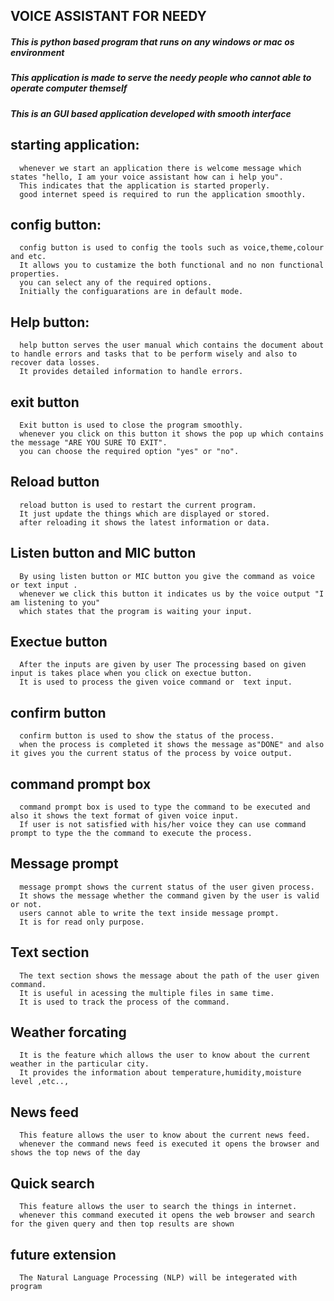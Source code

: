 ## VOICE ASSISTANT FOR NEEDY
##### This is python based program that runs on any windows or mac os environment
##### This application is made to serve the needy people who cannot able to operate computer themself
##### This is an GUI based application developed with smooth interface

## starting application:
      
      whenever we start an application there is welcome message which states "hello, I am your voice assistant how can i help you".
      This indicates that the application is started properly.
      good internet speed is required to run the application smoothly.
     
## config button:
      
      config button is used to config the tools such as voice,theme,colour and etc.
      It allows you to custamize the both functional and no non functional properties.
      you can select any of the required options.
      Initially the configuarations are in default mode. 
      
## Help button:
      
      help button serves the user manual which contains the document about to handle errors and tasks that to be perform wisely and also to recover data losses.
      It provides detailed information to handle errors.
      
## exit button
      
      Exit button is used to close the program smoothly.
      whenever you click on this button it shows the pop up which contains the message "ARE YOU SURE TO EXIT".
      you can choose the required option "yes" or "no".
      
## Reload button

      reload button is used to restart the current program.
      It just update the things which are displayed or stored.
      after reloading it shows the latest information or data.
      
## Listen button and MIC button
      
      By using listen button or MIC button you give the command as voice or text input .
      whenever we click this button it indicates us by the voice output "I am listening to you"
      which states that the program is waiting your input.
      
## Exectue button 
      
      After the inputs are given by user The processing based on given input is takes place when you click on exectue button.
      It is used to process the given voice command or  text input.
      
## confirm button

      confirm button is used to show the status of the process.
      when the process is completed it shows the message as"DONE" and also it gives you the current status of the process by voice output.
      
## command prompt box

      command prompt box is used to type the command to be executed and also it shows the text format of given voice input.
      If user is not satisfied with his/her voice they can use command prompt to type the the command to execute the process.   
      
## Message prompt
 
      message prompt shows the current status of the user given process.
      It shows the message whether the command given by the user is valid or not.
      users cannot able to write the text inside message prompt.
      It is for read only purpose.
      
## Text section

      The text section shows the message about the path of the user given command.
      It is useful in acessing the multiple files in same time.
      It is used to track the process of the command.
      
## Weather forcating

      It is the feature which allows the user to know about the current weather in the particular city.
      It provides the information about temperature,humidity,moisture level ,etc..,
      
## News feed

      This feature allows the user to know about the current news feed.
      whenever the command news feed is executed it opens the browser and shows the top news of the day
      
## Quick search

      This feature allows the user to search the things in internet.
      whenever this command executed it opens the web browser and search for the given query and then top results are shown
      
## future extension

      The Natural Language Processing (NLP) will be integerated with program
      
      
      
      
      

      
      

